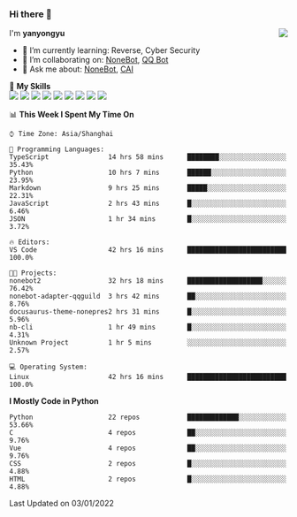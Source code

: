 ### Hi there 👋

<a href="#">
  <img align="right" src="https://github-readme-stats.vercel.app/api?username=yanyongyu&count_private=true&show_icons=true&bg_color=15,f2f7fd,E0EAFC" />
</a>

I'm **yanyongyu**

- 🌱 I’m currently learning: Reverse, Cyber Security
- 👯 I’m collaborating on: [NoneBot](https://github.com/nonebot), [QQ Bot](https://github.com/Mrs4s/go-cqhttp)
- 💬 Ask me about: [NoneBot](https://github.com/nonebot), [CAI](https://github.com/cscs181/CAI)

🌟 **My Skills**  
![](https://img.shields.io/badge/-Python-3e74a2?style=flat-square&logo=Python&logoColor=fff)
![](https://img.shields.io/badge/-Node.js-339933?style=flat-square&logo=Node.js&logoColor=fff)
![](https://img.shields.io/badge/-Vue-4fc08d?style=flat-square&logo=Vue.js&logoColor=fff)
![](https://img.shields.io/badge/-React-2d98ce?style=flat-square&logo=React&logoColor=fff)
![](https://img.shields.io/badge/-Docker-2496ED?style=flat-square&logo=Docker&logoColor=fff)
![](https://img.shields.io/badge/-Linux-000000?style=flat-square&logo=Linux&logoColor=fff)
![](https://img.shields.io/badge/-MySQL-4479A1?style=flat-square&logo=MySQL&logoColor=fff)
![](https://img.shields.io/badge/-Redis-DC382D?style=flat-square&logo=Redis&logoColor=fff)
![](https://img.shields.io/badge/-MongoDB-47A248?style=flat-square&logo=MongoDB&logoColor=fff)

<!--START_SECTION:waka-->
📊 **This Week I Spent My Time On** 

```text
⌚︎ Time Zone: Asia/Shanghai

💬 Programming Languages: 
TypeScript               14 hrs 58 mins      ████████░░░░░░░░░░░░░░░░░   35.43% 
Python                   10 hrs 7 mins       ██████░░░░░░░░░░░░░░░░░░░   23.95% 
Markdown                 9 hrs 25 mins       █████░░░░░░░░░░░░░░░░░░░░   22.31% 
JavaScript               2 hrs 43 mins       █░░░░░░░░░░░░░░░░░░░░░░░░   6.46% 
JSON                     1 hr 34 mins        █░░░░░░░░░░░░░░░░░░░░░░░░   3.72%

🔥 Editors: 
VS Code                  42 hrs 16 mins      █████████████████████████   100.0%

🐱‍💻 Projects: 
nonebot2                 32 hrs 18 mins      ███████████████████░░░░░░   76.42% 
nonebot-adapter-qqguild  3 hrs 42 mins       ██░░░░░░░░░░░░░░░░░░░░░░░   8.76% 
docusaurus-theme-nonepres2 hrs 31 mins       █░░░░░░░░░░░░░░░░░░░░░░░░   5.96% 
nb-cli                   1 hr 49 mins        █░░░░░░░░░░░░░░░░░░░░░░░░   4.31% 
Unknown Project          1 hr 5 mins         ░░░░░░░░░░░░░░░░░░░░░░░░░   2.57%

💻 Operating System: 
Linux                    42 hrs 16 mins      █████████████████████████   100.0%

```

**I Mostly Code in Python** 

```text
Python                   22 repos            █████████████░░░░░░░░░░░░   53.66% 
C                        4 repos             ██░░░░░░░░░░░░░░░░░░░░░░░   9.76% 
Vue                      4 repos             ██░░░░░░░░░░░░░░░░░░░░░░░   9.76% 
CSS                      2 repos             █░░░░░░░░░░░░░░░░░░░░░░░░   4.88% 
HTML                     2 repos             █░░░░░░░░░░░░░░░░░░░░░░░░   4.88%

```



 Last Updated on 03/01/2022
<!--END_SECTION:waka-->
